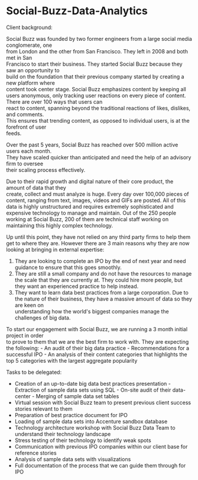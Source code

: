 # Social-Buzz-Data-Analytics


Client background:  


Social Buzz was founded by two former engineers from a large social media conglomerate, one  
from London and the other from San Francisco. They left in 2008 and both met in San  
Francisco to start their business. They started Social Buzz because they saw an opportunity to  
build on the foundation that their previous company started by creating a new platform where  
content took center stage. Social Buzz emphasizes content by keeping all users anonymous, 
only tracking user reactions on every piece of content. There are over 100 ways that users can  
react to content, spanning beyond the traditional reactions of likes, dislikes, and comments.  
This ensures that trending content, as opposed to individual users, is at the forefront of user  
feeds.   


Over the past 5 years, Social Buzz has reached over 500 million active users each month.  
They have scaled quicker than anticipated and need the help of an advisory firm to oversee  
their scaling process effectively.   


Due to their rapid growth and digital nature of their core product, the amount of data that they  
create, collect and must analyze is huge. Every day over 100,000 pieces of content, ranging 
from text, images, videos and GIFs are posted. All of this data is highly unstructured and 
requires extremely sophisticated and expensive technology to manage and maintain. Out of the 
250 people working at Social Buzz, 200 of them are technical staff working on maintaining this 
highly complex technology.  


Up until this point, they have not relied on any third party firms to help them get to where 
they are. However there are 3 main reasons why they are now looking at bringing in external 
expertise:  
1) They are looking to complete an IPO by the end of next year and need guidance to 
ensure that this goes smoothly.  
2) They are still a small company and do not have the resources to manage the scale that 
they are currently at. They could hire more people, but they want an experienced 
practice to help instead. 
3) They want to learn data best practices from a large corporation. Due to the nature of 
their business, they have a massive amount of data so they are keen on  
understanding how the world's biggest companies manage the challenges of big 
data.


To start our engagement with Social Buzz, we are running a 3 month initial project in order  
to prove to them that we are the best firm to work with. They are expecting the following:  - An audit of their big data practice  - Recommendations for a successful IPO  - An analysis of their content categories that highlights the top 5 categories with the 
largest aggregate popularity  


Tasks to be delegated:  

- Creation of an up-to-date big data best practices presentation  - Extraction of sample data sets using SQL  - On-site audit of their data-center  - Merging of sample data set tables
- Virtual session with Social Buzz team to present previous client success stories relevant 
to them
- Preparation of best practice document for IPO
- Loading of sample data sets into Accenture sandbox database
- Technology architecture workshop with Social Buzz Data Team to understand their technology landscape
- Stress testing of their technology to identify weak spots
- Communication with previous IPO companies within our client base for reference stories
- Analysis of sample data sets with visualizations
- Full documentation of the process that we can guide them through for IPO 

